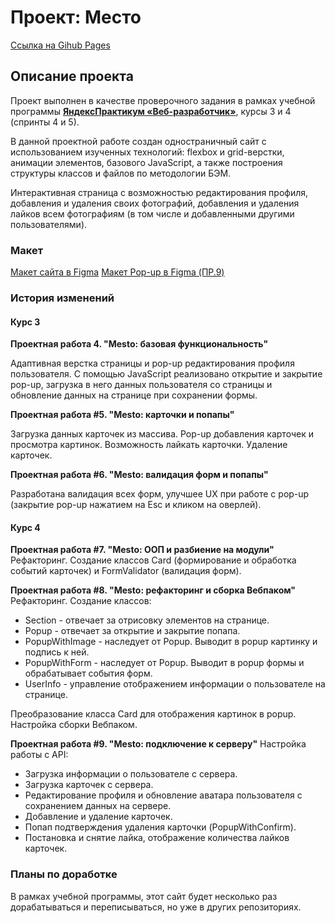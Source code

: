 # Проект: Место
[Ссылка на Gihub Pages](https://maxrmnk.github.io/mesto/)

## Описание проекта
Проект выполнен в качестве проверочного задания в рамках учебной программы **[ЯндексПрактикум «Веб-разработчик»](https://practicum.yandex.ru/web/)**, курсы 3 и 4 (спринты 4 и 5).

В данной проектной работе создан одностраничный сайт с использованием изученных технологий: flexbox и grid-верстки, анимации элементов, базового JavaScript, а также построения структуры классов и файлов по методологии БЭМ.

Интерактивная страница с возможностью редактирования профиля, добавления и удаления своих фотографий, добавления и удаления лайков всем фотографиям (в том числе и добавленными другими пользователями).

### Макет
[Макет сайта в Figma](https://www.figma.com/file/2cn9N9jSkmxD84oJik7xL7/JavaScript.-Sprint-4?node-id=0%3A1)
[Макет Pop-up в Figma (ПР.9)](https://www.figma.com/file/PSdQFRHoxXJFs2FH8IXViF/JavaScript.-Sprint-9?node-id=0%3A1&mode=dev)

### История изменений
#### Курс 3

**Проектная работа 4. "Mesto: базовая функциональность"**

Адаптивная верстка страницы и pop-up редактирования профиля пользователя. С помощью JavaScript реализовано открытие и закрытие pop-up, загрузка в него данных пользователя со страницы и обновление данных на странице при сохранении формы.

**Проектная работа #5. "Mesto: карточки и попапы"**

Загрузка данных карточек из массива. Pop-up добавления карточек и просмотра картинок. Возможность лайкать карточки. Удаление карточек.

**Проектная работа #6. "Mesto: валидация форм и попапы"**

Разработана валидация всех форм, улучшее UX при работе с pop-up (закрытие pop-up нажатием на Esc и кликом на оверлей).

#### Курс 4

**Проектная работа #7. "Mesto: ООП и разбиение на модули"**
Рефакторинг. Создание классов Card (формирование и обработка событий карточек) и FormValidator (валидация форм).

**Проектная работа #8. "Mesto: рефакторинг и сборка Вебпаком"**
Рефакторинг. Создание классов:
  * Section - отвечает за отрисовку элементов на странице.
  * Popup - отвечает за открытие и закрытие попапа.
  * PopupWithImage - наследует от Popup. Выводит в popup картинку и подпись к ней.
  * PopupWithForm - наследует от Popup. Выводит в popup формы и обрабатывает события форм.
  * UserInfo - управление отображением информации о пользователе на странице.

Преобразование класса Card для отображения картинок в popup.
Настройка сборки Вебпаком.

**Проектная работа #9. "Mesto: подключение к серверу"**
Настройка работы с API:
  * Загрузка информации о пользователе с сервера.
  * Загрузка карточек с сервера.
  * Редактирование профиля и обновление аватара пользователя с сохранением данных на сервере.
  * Добавление и удаление карточек.
  * Попап подтверждения удаления карточки (PopupWithConfirm).
  * Постановка и снятие лайка, отображение количества лайков карточек.

### Планы по доработке
В рамках учебной программы, этот сайт будет несколько раз дорабатываться и переписываться, но уже в других репозиториях.
